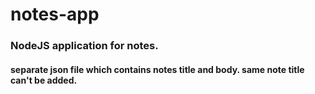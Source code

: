 # notes-app
### NodeJS application for notes.
#### separate json file which contains notes title and body. same note title can't be added.

